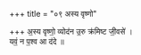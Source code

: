 +++
title = "०९ अस्य वृष्णो"

+++
अ॒स्य वृष्णो॒ व्योद॑न उ॒रु क्र॑मिष्ट जी॒वसे॑ ।  
यवं॒ न प॒श्व आ द॑दे ॥